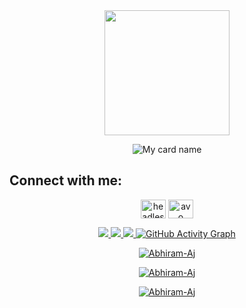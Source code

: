 
<section id="main">
						<header>
							 <a href="as.png"><span class="avatar"><img width='200' height='200'  src="https://telegra.ph/file/7b9604c720838360e06e5.jpg" alt=""> </a></span>



![My card name](https://cardivo.vercel.app/api?name=ABHIRAM_✌_SACHU&description=Hi,%20Welcome%20To%20My%20Profile%20😈&image=https://avatars.githubusercontent.com/u/95849340?v=4&s=10?v=4&backgroundColor=%23ecf0f1&instagram=X_Abhiram_Aj_X&github=Abhiram-Aj&twitter=&pattern=leaf&colorPattern=%23eaeaea)


<h2 align="left">Connect with me:</h2>
<p align="left">

<a href="https://instagram.com/KING_AS_OFC" target="blank"><img align="center" src="https://raw.githubusercontent.com/rahuldkjain/github-profile-readme-generator/master/src/images/icons/Social/instagram.svg" alt="headless_angels.exo" height="30" width="40" /></a>
<a href="https://wa.me/919605101516" target="blank"><img align="center" src="https://raw.githubusercontent.com/rahuldkjain/github-profile-readme-generator/master/src/images/icons/Social/whatsapp.svg" alt="avo" height="30" width="40" /></a>


<p align="center">
  <a href="https://github.com/Abhiram-Aj">
    <img src="https://komarev.com/ghpvc/?username=Abhiram-Aj&label=Profile%200views&color=0000FF&label=Profile+Views&style=plastic">
</a>
  <a href="https://github.com/Abhiram-Aj?tab=stars">
    <img src="https://img.shields.io/github/stars/Abhiram-Aj?color=0000FF&label=Stargazers&style=plastic">

  </a>
  <a href="https://github.com/Abhiram-Aj?tab=followers">
    <img src="https://img.shields.io/github/followers/Abhiram-Aj?color=0000FF&label=Followers&style=plastic">


  <img src="https://activity-graph.herokuapp.com/graph?username=Abhiram-Aj&amp;bg_color=000000&amp;color=4fff67&amp;line=4fff67&amp;point=ffffff&amp;area=true&amp;hide_border=true" alt="GitHub Activity Graph">
  


<p align="center">
<p><img align="center" src="https://github-readme-stats.vercel.app/api/top-langs?username=Abhiram-Aj&show_icons=true&theme=dark&locale=en&layout=compact" alt="Abhiram-Aj" /></p>

<p align="center">
<p><img align="center" src="https://github-readme-stats.vercel.app/api?username=Abhiram-Aj&show_icons=true&theme=dark&locale=en" alt="Abhiram-Aj" /></p>

<p><img align="center" src="https://github-readme-streak-stats.herokuapp.com/?user=Abhiram-Aj&theme=dark" alt="Abhiram-Aj" /></p>
</p>

